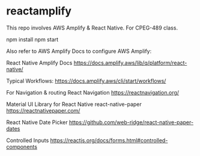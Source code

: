 # reactamplify

This repo involves AWS Amplify &amp; React Native. For CPEG-489 class.

npm install
npm start

Also refer to AWS Amplify Docs to configure AWS Amplify:

React Native Amplify Docs
https://docs.amplify.aws/lib/q/platform/react-native/

Typical Workflows:
https://docs.amplify.aws/cli/start/workflows/

For Navigation & routing
React Navigation
https://reactnavigation.org/

Material UI Library for React Native
react-native-paper
https://reactnativepaper.com/

React Native Date Picker
https://github.com/web-ridge/react-native-paper-dates

Controlled Inputs
https://reactjs.org/docs/forms.html#controlled-components
